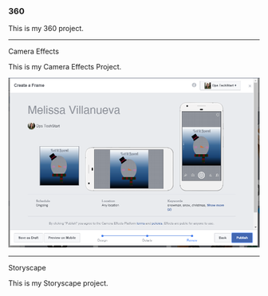 ### 360

This is my 360 project.

<script src="//360.vizor.io/scripts/embed.js" data-vizorurl="https://360.vizor.io/embed/v/awxpw" ></script>

***

Camera Effects

This is my Camera Effects Project.

![techstart](https://github.com/villanuevam1/villanuevam1.github.io/blob/master/techstart.PNG?raw=true "Optional Title")

***

Storyscape

This is my Storyscape project.

<script src="//360.vizor.io/scripts/embed.js" data-vizorurl="https://patches.vizor.io/embed/villaneva/new-melissa123" ></script>
